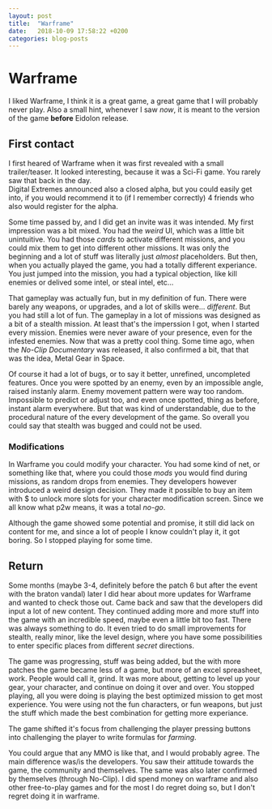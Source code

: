 ```yaml
---
layout: post
title:  "Warframe"
date:   2018-10-09 17:58:22 +0200
categories: blog-posts
---
```


# Warframe

I liked Warframe, I think it is a great game, a great game that I will probably never play. Also a small hint, whenever I saw *now*, it is meant to the version of the game **before** Eidolon release.

## First contact

I first heared of Warframe when it was first revealed with a small trailer/teaser. It looked interesting, because it was a Sci-Fi game. You rarely saw that back in the day.  
Digital Extremes announced also a closed alpha, but you could easily get into, if you would recommend it to (if I remember correctly) 4 friends who also would register for the alpha.  

Some time passed by, and I did get an invite was it was intended. My first impression was a bit mixed. You had the *weird* UI, which was a little bit unintuitive. You had those *cards* to activate different missions, and you could mix them to get into different other missions. It was only the beginning and a lot of stuff was literally just *almost* placeholders. But then, when you actually played the game, you had a totally different experiance. You just jumped into the mission, you had a typical objection, like kill enemies or delived some intel, or steal intel, etc...  

That gameplay was actually fun, but in my definition of fun. There were barely any weapons, or upgrades, and a lot of skills were... *different*. But you had still a lot of fun. The gameplay in a lot of missions was designed as a bit of a stealth mission. At least that's the imperssion I got, when I started every mission. Enemies were never aware of your presence, even for the infested enemies. Now that was a pretty cool thing. Some time ago, when the *No-Clip Documentary* was released, it also confirmed a bit, that that was the idea, Metal Gear in Space.  

Of course it had a lot of bugs, or to say it better, unrefined, uncompleted features. Once you were spotted by an enemy, even by an impossible angle, raised instanly alarm. Enemy movement pattern were way too random. Impossible to predict or adjust too, and even once spotted, thing as before, instant alarm everywhere. But that was kind of understandable, due to the procedural nature of the every development of the game. So overall you could say that stealth was bugged and could not be used.  

### Modifications  
In Warframe you could modify your character. You had some kind of net, or something like that, where you could those *mods* you would find during missions, as random drops from enemies. They developers however introduced a weird design decision. They made it possible to buy an item with $ to unlock more slots for your character modification screen. Since we all know what p2w means, it was a total *no-go*.  

Although the game showed some potential and promise, it still did lack on content for me, and since a lot of people I know couldn't play it, it got boring. So I stopped playing for some time.  

## Return  

Some months (maybe 3-4, definitely before the patch 6 but after the event with the braton vandal) later I did hear about more updates for Warframe and wanted to check those out. Came back and saw that the developers did input a lot of new content. They continued adding more and more stuff into the game with an incredible speed, maybe even a little bit too fast. There was always something to do. It even tried to do small improvements for stealth, really minor, like the level design, where you have some possibilities to enter specific places from different *secret* directions.  

The game was progressing, stuff was being added, but the with more patches the game became less of a game, but more of an excel spreasheet, work. People would call it, grind. It was more about, getting to level up your gear, your character, and continue on doing it over and over. You stopped playing, all you were doing is playing the best optimized mission to get most experience. You were using not the fun characters, or fun weapons, but just the stuff which made the best combination for getting more experiance.  

The game shifted it's focus from challenging the player pressing buttons into challenging the player to write formulas for *farming*.  

You could argue that any MMO is like that, and I would probably agree. The main difference was/is the developers. You saw their attitude towards the game, the community and themselves. The same was also later confirmed by themselves (through No-Clip). I did spend money on warframe and also other free-to-play games and for the most I do regret doing so, but I don't regret doing it in warframe.